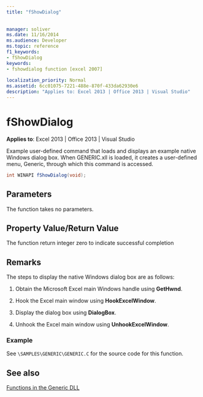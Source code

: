 ```yaml
---
title: "fShowDialog"
 
 
manager: soliver
ms.date: 11/16/2014
ms.audience: Developer
ms.topic: reference
f1_keywords:
- fShowDialog
keywords:
- fshowdialog function [excel 2007]
 
localization_priority: Normal
ms.assetid: 6cc01075-7221-488e-870f-433da62930e6
description: "Applies to: Excel 2013 | Office 2013 | Visual Studio"
---
```


# fShowDialog

 **Applies to**: Excel 2013 | Office 2013 | Visual Studio 
  
Example user-defined command that loads and displays an example native Windows dialog box. When GENERIC.xll is loaded, it creates a user-defined menu, Generic, through which this command is accessed.
  
```cs
int WINAPI fShowDialog(void);
```

## Parameters

The function takes no parameters.
  
## Property Value/Return Value

The function return integer zero to indicate successful completion
  
## Remarks

The steps to display the native Windows dialog box are as follows:
  
1. Obtain the Microsoft Excel main Windows handle using **GetHwnd**.
    
2. Hook the Excel main window using **HookExcelWindow**.
    
3. Display the dialog box using **DialogBox**.
    
4. Unhook the Excel main window using **UnhookExcelWindow**.
    
### Example

See  `\SAMPLES\GENERIC\GENERIC.C` for the source code for this function. 
  
## See also



[Functions in the Generic DLL](functions-in-the-generic-dll.md)

